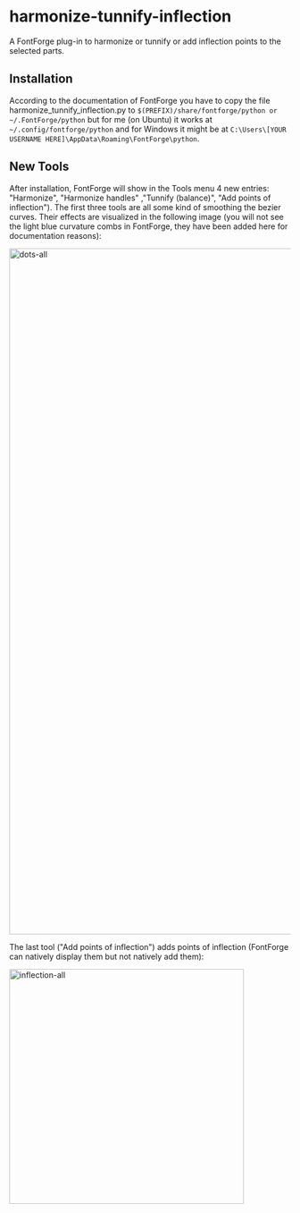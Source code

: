 # harmonize-tunnify-inflection
A FontForge plug-in to harmonize or tunnify or add inflection points to the selected parts.

## Installation
According to the documentation of FontForge you have to copy the file harmonize_tunnify_inflection.py to 
`$(PREFIX)/share/fontforge/python or ~/.FontForge/python` but for me (on Ubuntu) it works at
`~/.config/fontforge/python` and for Windows it might be at
`C:\Users\[YOUR USERNAME HERE]\AppData\Roaming\FontForge\python`.

## New Tools
After installation, FontForge will show in the Tools menu 4 new entries: "Harmonize", "Harmonize handles" ,"Tunnify (balance)", "Add points of inflection"). The first three tools are all some kind of smoothing the bezier curves. Their effects are visualized in the following image (you will not see the light blue curvature combs in FontForge, they have been added here for documentation reasons):

<img width="1227" alt="dots-all" src="https://user-images.githubusercontent.com/11213578/69477604-826d5b00-0de8-11ea-9aca-a86941c5bf37.png">

The last tool ("Add points of inflection") adds points of inflection (FontForge can natively display them but not natively add them):

<img width="420" alt="inflection-all" src="https://user-images.githubusercontent.com/11213578/69477605-826d5b00-0de8-11ea-8baf-bf3b87c4c836.png">

